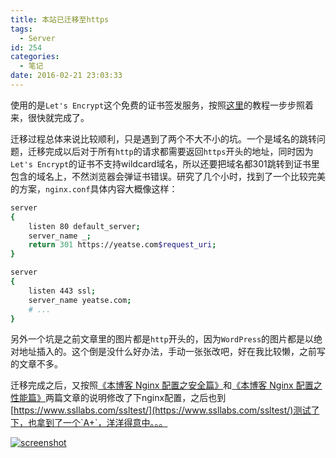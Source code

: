 ```yaml
---
title: 本站已迁移至https
tags:
  - Server
id: 254
categories:
  - 笔记
date: 2016-02-21 23:03:33
---
```


使用的是`Let's Encrypt`这个免费的证书签发服务，按照[这里](https://imququ.com/post/letsencrypt-certificate.html)的教程一步步照着来，很快就完成了。

迁移过程总体来说比较顺利，只是遇到了两个不大不小的坑。一个是域名的跳转问题，迁移完成以后对于所有`http`的请求都需要返回`https`开头的地址，同时因为`Let's Encrypt`的证书不支持wildcard域名，所以还要把域名都301跳转到证书里包含的域名上，不然浏览器会弹证书错误。研究了几个小时，找到了一个比较完美的方案，`nginx.conf`具体内容大概像这样：

```bash
server
{
    listen 80 default_server;
    server_name _;
    return 301 https://yeatse.com$request_uri;
}

server
{
    listen 443 ssl;
    server_name yeatse.com;
    # ...
}
```

另外一个坑是之前文章里的图片都是`http`开头的，因为`WordPress`的图片都是以绝对地址插入的。这个倒是没什么好办法，手动一张张改吧，好在我比较懒，之前写的文章不多。

迁移完成之后，又按照[《本博客 Nginx 配置之安全篇》](https://imququ.com/post/my-nginx-conf-for-security.html)和[《本博客 Nginx 配置之性能篇》](https://imququ.com/post/my-nginx-conf-for-wpo.html)两篇文章的说明修改了下nginx配置，之后也到[https://www.ssllabs.com/ssltest/](https://www.ssllabs.com/ssltest/)测试了下，也拿到了一个`A+`，洋洋得意中。。。

[![screenshot](/images/2016/捕获-640x386.png)](/images/2016/捕获.png)
